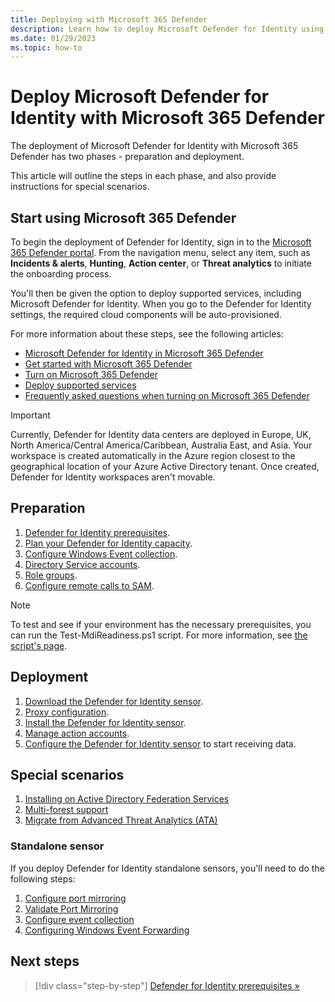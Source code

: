 ```yaml
---
title: Deploying with Microsoft 365 Defender
description: Learn how to deploy Microsoft Defender for Identity using Microsoft 365 Defender
ms.date: 01/29/2023
ms.topic: how-to
---
```


# Deploy Microsoft Defender for Identity with Microsoft 365 Defender

The deployment of Microsoft Defender for Identity with Microsoft 365 Defender has two phases - preparation and deployment.

This article will outline the steps in each phase, and also provide instructions for special scenarios.

## Start using Microsoft 365 Defender

To begin the deployment of Defender for Identity, sign in to the [Microsoft 365 Defender portal](https://security.microsoft.com). From the navigation menu, select any item, such as **Incidents & alerts**, **Hunting**, **Action center**, or **Threat analytics** to initiate the onboarding process.

You'll then be given the option to deploy supported services, including Microsoft Defender for Identity. When you go to the Defender for Identity settings, the required cloud components will be auto-provisioned.

For more information about these steps, see the following articles:

- [Microsoft Defender for Identity in Microsoft 365 Defender](/microsoft-365/security/defender/microsoft-365-security-center-mdi?bc=/defender-for-identity/breadcrumb/toc.json&toc=/defender-for-identity/TOC.json)
- [Get started with Microsoft 365 Defender](/microsoft-365/security/defender/get-started)
- [Turn on Microsoft 365 Defender](/microsoft-365/security/defender/m365d-enable)
- [Deploy supported services](/microsoft-365/security/defender/deploy-supported-services)
- [Frequently asked questions when turning on Microsoft 365 Defender](/microsoft-365/security/defender/m365d-enable-faq)

> [!IMPORTANT]
> Currently, Defender for Identity data centers are deployed in Europe, UK, North America/Central America/Caribbean, Australia East, and Asia. Your workspace is created automatically in the Azure region closest to the geographical location of your Azure Active Directory tenant. Once created, Defender for Identity workspaces aren't movable.

## Preparation

1. [Defender for Identity prerequisites](prerequisites.md).
1. [Plan your Defender for Identity capacity](capacity-planning.md).
1. [Configure Windows Event collection](configure-windows-event-collection.md).
1. [Directory Service accounts](directory-service-accounts.md).
1. [Role groups](role-groups.md).
1. [Configure remote calls to SAM](remote-calls-sam.md).
   

> [!Note]
> To test and see if your environment has the necessary prerequisites, you can run the Test-MdiReadiness.ps1 script. For more information, see [the script's page](https://github.com/microsoft/Microsoft-Defender-for-Identity/tree/main/Test-MdiReadiness).
> 

## Deployment

1. [Download the Defender for Identity sensor](download-sensor.md).
1. [Proxy configuration](configure-proxy.md).
1. [Install the Defender for Identity sensor](install-sensor.md).
1. [Manage action accounts](manage-action-accounts.md).
1. [Configure the Defender for Identity sensor](configure-sensor-settings.md) to start receiving data.

## Special scenarios

1. [Installing on Active Directory Federation Services](active-directory-federation-services.md)
1. [Multi-forest support](multi-forest.md)
1. [Migrate from Advanced Threat Analytics (ATA)](migrate-from-ata-overview.md)

### Standalone sensor

If you deploy Defender for Identity standalone sensors, you'll need to do the following steps:

1. [Configure port mirroring](configure-port-mirroring.md)
1. [Validate Port Mirroring](validate-port-mirroring.md)
1. [Configure event collection](configure-event-collection.md)
1. [Configuring Windows Event Forwarding](configure-event-forwarding.md)

## Next steps

> [!div class="step-by-step"]
> [Defender for Identity prerequisites »](prerequisites.md)

